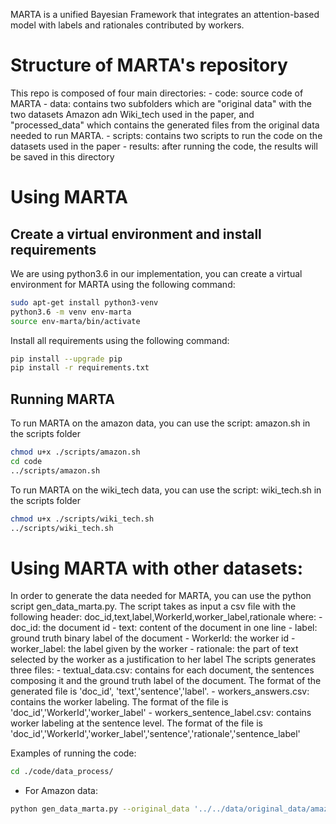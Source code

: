 MARTA is a unified Bayesian Framework that integrates an attention-based model with labels and rationales contributed by workers.
# Structure of MARTA's repository
This repo is composed of four main directories:
	- code: source code of MARTA
	- data: contains two subfolders which are "original data" with the two datasets Amazon adn Wiki_tech used in the paper, and "processed_data" which contains the generated files from the original data needed to run MARTA.
	- scripts: contains two scripts to run the code on the datasets used in the paper
	- results: after running the code, the results will be saved in this directory

# Using MARTA
## Create a virtual environment and install requirements
We are using python3.6 in our implementation, you can create a virtual environment for MARTA using the following command:
``` bash
sudo apt-get install python3-venv
python3.6 -m venv env-marta
source env-marta/bin/activate
```
Install all requirements using the following command:
``` bash
pip install --upgrade pip
pip install -r requirements.txt
```

## Running MARTA
To run MARTA on the amazon data, you can use the script: amazon.sh in the scripts folder
``` bash
chmod u+x ./scripts/amazon.sh
cd code
../scripts/amazon.sh
```
To run MARTA on the wiki_tech data, you can use the script: wiki_tech.sh in the scripts folder
``` bash
chmod u+x ./scripts/wiki_tech.sh
../scripts/wiki_tech.sh
```

# Using MARTA with other datasets:
In order to generate the data needed for MARTA, you can use the python script gen_data_marta.py.
The script takes as input a csv file with the following header:
doc_id,text,label,WorkerId,worker_label,rationale
where:
	- doc_id: the document id
	- text: content of the document in one line
	- label: ground truth binary label of the document
	- WorkerId: the worker id
	- worker_label: the label given by the worker
	- rationale: the part of text selected by the worker as a justification to her label
The scripts generates three files:
	- textual_data.csv: contains for each document, the sentences composing it and the ground truth label of the document. The format of the generated file is 'doc_id', 'text','sentence','label'.
	- workers_answers.csv: contains the worker labeling. The format of the file is 'doc_id','WorkerId','worker_label'
	- workers_sentence_label.csv: contains worker labeling at the sentence level. The format of the file is 'doc_id','WorkerId','worker_label','sentence','rationale','sentence_label'

Examples of running the code:
``` bash
cd ./code/data_process/
```
- For Amazon data:
``` bash
python gen_data_marta.py --original_data '../../data/original_data/amazon.csv' --dir_gen_marta '../../data/processed_data/amazon/'
```


